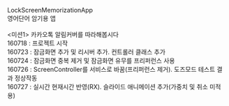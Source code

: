 LockScreenMemorizationApp<br>
영어단어 암기용 앱<br>
<br>
<미션1> 카카오톡 알림커버를 따라해봅시다<br>
160718 : 프로젝트 시작<br>
160723 : 잠금화면 추가 및 리시버 추가. 컨트롤러 클래스 추가<br>
160724 : 잠금화면 중복 제거 및 잠금화면 유무를 프리퍼런스 사용<br>
160726 : ScreenController를 서비스로 바꿈(프리퍼런스 제거). 도즈모드 테스트 결과 정상작동<br>
160727 : 실시간 현재시간 반영(RX). 슬라이드 애니메이션 추가(가중치 및 취소 미적용)<br>
